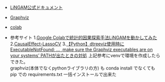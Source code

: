 - [LiNGAM公式ドキュメント](https://lingam.readthedocs.io/en/latest/index.html)
- [Graphviz](https://graphviz.org/)
- [colab](https://colab.research.google.com/drive/14r10KeCqZgm8o0RoZBuefamc8plXJOxr?usp=sharing)

- 参考サイト
1.[Google Colabで統計的因果探索手法LiNGAMを動かしてみた](https://note.com/dd_techblog/n/nc8302f55c775)
2.[CausalEffect-LassoCV](https://www.kaggle.com/singh2299/causaleffect-lassocv)
3.[【Python】dtreeviz使用時にExecutableNotFound: … ,make sure the Graphviz executables are on your systems’ PATHが出たときの対処](https://obenkyolab.com/?p=2607)
  上記参考にvenvで環境を作成したらできた。  
  graphviz(本体でなくpythonライブラリの方) も conda install でなくても pip での requirements.txt 一括インストールで出来た  
